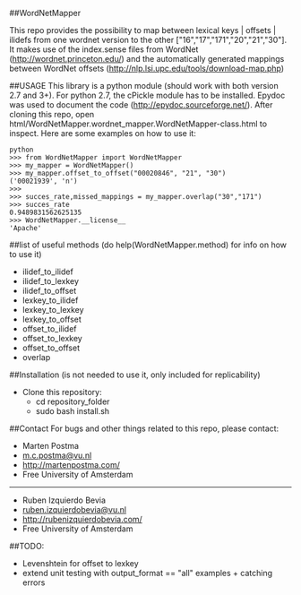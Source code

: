 ##WordNetMapper

This repo provides the possibility to map between lexical keys | offsets | ilidefs
from one wordnet version to the other ["16","17","171","20","21","30"].
It makes use of the index.sense files from WordNet (http://wordnet.princeton.edu/)
and the automatically generated mappings between WordNet offsets (http://nlp.lsi.upc.edu/tools/download-map.php)

##USAGE
This library is a python module (should work with both version 2.7 and 3+). 
For python 2.7, the cPickle module has to be installed.
Epydoc was used to document the code (http://epydoc.sourceforge.net/).
After cloning this repo, open html/WordNetMapper.wordnet_mapper.WordNetMapper-class.html to inspect.
Here are some examples on how to use it:

```shell
python
>>> from WordNetMapper import WordNetMapper
>>> my_mapper = WordNetMapper()
>>> my_mapper.offset_to_offset("00020846", "21", "30")
('00021939', 'n')
>>>
>>> succes_rate,missed_mappings = my_mapper.overlap("30","171")
>>> succes_rate
0.9489831562625135
>>> WordNetMapper.__license__
'Apache'
```

##list of useful methods (do help(WordNetMapper.method) for info on how to use it)
* ilidef_to_ilidef
* ilidef_to_lexkey
* ilidef_to_offset
* lexkey_to_ilidef
* lexkey_to_lexkey
* lexkey_to_offset
* offset_to_ilidef
* offset_to_lexkey
* offset_to_offset
* overlap

##Installation (is not needed to use it, only included for replicability)
* Clone this repository:
    * cd repository_folder
    * sudo bash install.sh

##Contact
For bugs and other things related to this repo, please contact:
* Marten Postma
* m.c.postma@vu.nl
* http://martenpostma.com/
* Free University of Amsterdam

***

* Ruben Izquierdo Bevia
* ruben.izquierdobevia@vu.nl
* http://rubenizquierdobevia.com/
* Free University of Amsterdam

##TODO:
* Levenshtein for offset to lexkey
* extend unit testing with output_format == "all" examples + catching errors